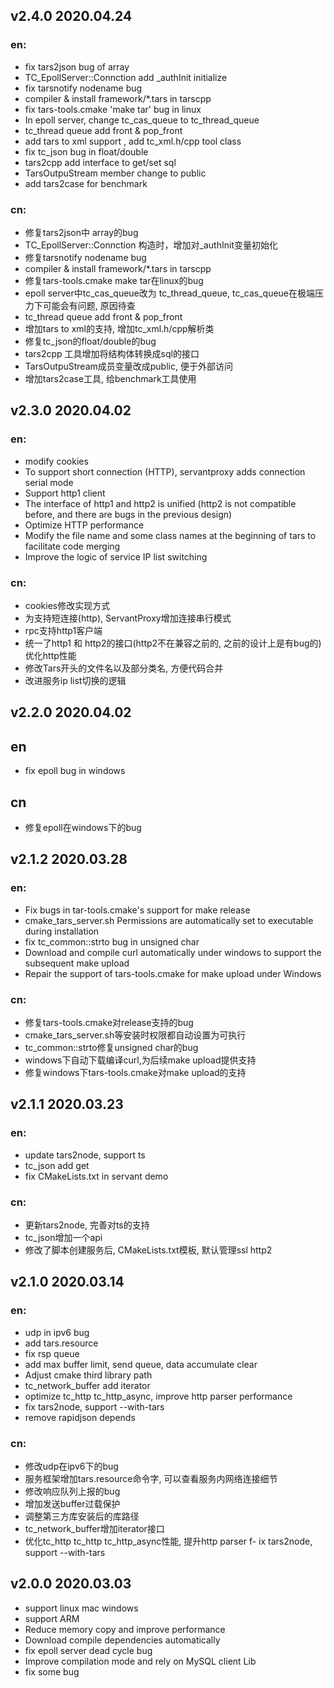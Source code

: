 ## v2.4.0 2020.04.24
### en:
- fix tars2json bug of array
- TC_EpollServer::Connction add _authInit initialize
- fix tarsnotify nodename bug
- compiler & install framework/*.tars in tarscpp
- fix tars-tools.cmake 'make tar' bug in linux
- In epoll server, change tc_cas_queue to tc_thread_queue
- tc_thread queue add front & pop_front
- add tars to xml support , add tc_xml.h/cpp tool class
- fix tc_json bug in float/double
- tars2cpp add interface to get/set sql
- TarsOutpuStream member change to public
- add tars2case for benchmark

### cn:
- 修复tars2json中 array的bug
- TC_EpollServer::Connction 构造时，增加对_authInit变量初始化
- 修复tarsnotify nodename bug
- compiler & install framework/*.tars in tarscpp
- 修复tars-tools.cmake make tar在linux的bug
- epoll server中tc_cas_queue改为 tc_thread_queue, tc_cas_queue在极端压力下可能会有问题, 原因待查
- tc_thread queue add front & pop_front
- 增加tars to xml的支持, 增加tc_xml.h/cpp解析类
- 修复tc_json的float/double的bug
- tars2cpp 工具增加将结构体转换成sql的接口
- TarsOutpuStream成员变量改成public, 便于外部访问
- 增加tars2case工具, 给benchmark工具使用

## v2.3.0 2020.04.02
### en:
- modify cookies
- To support short connection (HTTP), servantproxy adds connection serial mode
- Support http1 client
- The interface of http1 and http2 is unified (http2 is not compatible before, and there are bugs in the previous design)
- Optimize HTTP performance
- Modify the file name and some class names at the beginning of tars to facilitate code merging
- Improve the logic of service IP list switching
### cn:
- cookies修改实现方式
- 为支持短连接(http), ServantProxy增加连接串行模式
- rpc支持http1客户端
- 统一了http1 和 http2的接口(http2不在兼容之前的, 之前的设计上是有bug的)
优化http性能
- 修改Tars开头的文件名以及部分类名, 方便代码合并
- 改进服务ip list切换的逻辑

## v2.2.0 2020.04.02
## en
- fix epoll bug in windows
## cn
- 修复epoll在windows下的bug

## v2.1.2 2020.03.28
### en:
- Fix bugs in tar-tools.cmake's support for make release
- cmake_tars_server.sh Permissions are automatically set to executable during installation
- fix tc_common::strto bug in unsigned char
- Download and compile curl automatically under windows to support the subsequent make upload
- Repair the support of tars-tools.cmake for make upload under Windows
### cn:
- 修复tars-tools.cmake对release支持的bug
- cmake_tars_server.sh等安装时权限都自动设置为可执行
- tc_common::strto修复unsigned char的bug
- windows下自动下载编译curl,为后续make upload提供支持
- 修复windows下tars-tools.cmake对make upload的支持

## v2.1.1 2020.03.23
### en:
- update tars2node, support ts
- tc_json add get
- fix CMakeLists.txt in servant demo
### cn:
- 更新tars2node, 完善对ts的支持
- tc_json增加一个api
- 修改了脚本创建服务后, CMakeLists.txt模板, 默认管理ssl http2

## v2.1.0 2020.03.14
### en:
- udp in ipv6 bug
- add tars.resource
- fix rsp queue
- add max buffer limit, send queue, data accumulate clear
- Adjust cmake third library path
- tc_network_buffer add iterator
- optimize tc_http tc_http_async, improve http parser performance
- fix tars2node, support --with-tars
- remove rapidjson depends
### cn:
- 修改udp在ipv6下的bug
- 服务框架增加tars.resource命令字, 可以查看服务内网络连接细节
- 修改响应队列上报的bug
- 增加发送buffer过载保护
- 调整第三方库安装后的库路径
- tc_network_buffer增加iterator接口
- 优化tc_http tc_http tc_http_async性能, 提升http parser
f- ix tars2node, support --with-tars

## v2.0.0 2020.03.03
- support linux mac windows
- support ARM
- Reduce memory copy and improve performance
- Download compile dependencies automatically
- fix epoll server dead cycle bug
- Improve compilation mode and rely on MySQL client Lib
- fix some bug